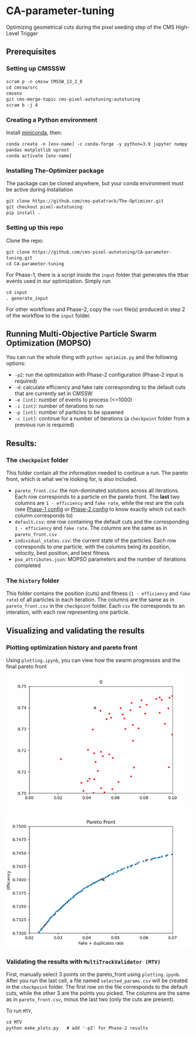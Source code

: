 # CA-parameter-tuning
Optimizing geometrical cuts during the pixel seeding step of the CMS High-Level Trigger
## Prerequisites
### Setting up CMSSSW
```
scram p -n cmssw CMSSW_13_2_0
cd cmssw/src
cmsenv
git cms-merge-topic cms-pixel-autotuning:autotuning
scram b -j 4
```
### Creating a Python environment
Install [miniconda](https://docs.conda.io/projects/miniconda/en/latest/), then:
```
conda create -n [env-name] -c conda-forge -y python=3.9 jupyter numpy pandas matplotlib uproot
conda activate [env-name]
```
### Installing The-Optimizer package
The package can be cloned anywhere, but your conda environment must be active during installation
```
git clone https://github.com/cms-patatrack/The-Optimizer.git
git checkout pixel-autotuning
pip install .
```
### Setting up this repo
Clone the repo:
```
git clone https://github.com/cms-pixel-autotuning/CA-parameter-tuning.git
cd CA-parameter-tuning
```
For Phase-1, there is a script inside the `input` folder that generates the ttbar events used in our optimization. Simply run
```
cd input
. generate_input
```
For other workflows and Phase-2, copy the `root` file(s) produced in step 2 of the workflow to the `input` folder.
## Running Multi-Objective Particle Swarm Optimization (MOPSO)
You can run the whole thing with `python optimize.py` and the following options:
- `-p2`: run the optimization with Phase-2 configuration (Phase-2 input is required)
- `-d`: calculate efficiency and fake rate corresponding to the default cuts that are currently set in CMSSW
- `-e [int]`: number of events to process (<=1000)
- `-i [int]`: number of iterations to run
- `-p [int]`: number of particles to be spawned
- `-c [int]`: continue for a number of iterations (a `checkpoint` folder from a previous run is required)
## Results:
### The `checkpoint` folder
This folder contain all the information needed to continue a run. The pareto front, which is what we're looking for, is also included.
- `pareto_front.csv`: the non-dominated solutions across all iterations. Each row corresponds to a particle on the pareto front. The **last** two columns are `1 - efficiency` and `fake rate`, while the rest are the cuts (see [Phase-1 config](https://github.com/cms-pixel-autotuning/CA-parameter-tuning/blob/main/reconstruction.py#L129) or [Phase-2 config](https://github.com/cms-pixel-autotuning/CA-parameter-tuning/blob/main/reconstruction_phase2.py#L132) to know exactly which cut each column corresponds to)
- `default.csv`: one row containing the default cuts and the corresponding `1 - efficiency` and `fake rate`. The columns are the same as in `pareto_front.csv`
- `individual_states.csv`: the current state of the particles. Each row corresponds to one particle, with the columns being its position, velocity, best position, and best fitness
- `pso_attributes.json`: MOPSO parameters and the number of iterations completed
### The `history` folder
This folder contains the position (cuts) and fitness (`1 - efficiency` and `fake rate`) of all particles in each iteration. The columns are the same as in `pareto_front.csv` in the `checkpoint` folder. Each `csv` file corresponds to an interation, with each row representing one particle.
## Visualizing and validating the results
### Plotting optimization history and pareto front
Using `plotting.ipynb`, you can view how the swarm progresses and the final pareto front
![history](https://raw.githubusercontent.com/cms-pixel-autotuning/optimization-results/main/phase1_1000_events/checkpoint/metrics.gif)
![pf](https://raw.githubusercontent.com/cms-pixel-autotuning/optimization-results/main/phase1_1000_events/checkpoint/pf.png)

### Validating the results with `MultiTrackValidator (MTV)`
First, manually select 3 points on the pareto_front using `plotting.ipynb`. After you run the last cell, a file named `selected_params.csv` will be created in the `checkpoint` folder. The first row on the file corresponds to the default cuts, while the other 3 are the points you picked. The columns are the same as in `pareto_front.csv`, minus the last two (only the cuts are present).

To run `MTV`,
```
cd MTV
python make_plots.py   # add '-p2' for Phase-2 results
```




